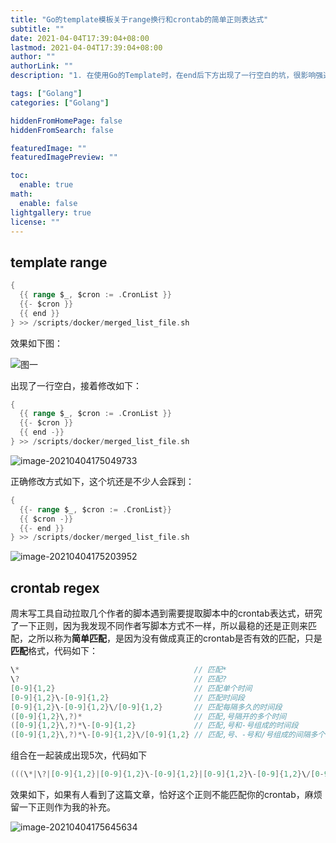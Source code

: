 ```yaml
---
title: "Go的template模板关于range换行和crontab的简单正则表达式"
subtitle: ""
date: 2021-04-04T17:39:04+08:00
lastmod: 2021-04-04T17:39:04+08:00
author: ""
authorLink: ""
description: "1. 在使用Go的Template时，在end后下方出现了一行空白的坑，很影响强迫症心情。<br>2. 记录一个简单的crontab正则表达式如何编写。"

tags: ["Golang"]
categories: ["Golang"]

hiddenFromHomePage: false
hiddenFromSearch: false

featuredImage: ""
featuredImagePreview: ""

toc:
  enable: true
math:
  enable: false
lightgallery: true
license: ""
---
```


<!--more-->

## template range

```go
{
  {{ range $_, $cron := .CronList }}
  {{- $cron }}
  {{ end }}
} >> /scripts/docker/merged_list_file.sh
```

效果如下图：

![](https://pic.yqqy.top/blog/20210404174920.png?imageMogr2/format/webp/interlace/1 "图一")

出现了一行空白，接着修改如下：

```go
{
  {{ range $_, $cron := .CronList }}
  {{- $cron }}
  {{ end -}}
} >> /scripts/docker/merged_list_file.sh
```

![image-20210404175049733](https://pic.yqqy.top/blog/20210404175051.png?imageMogr2/format/webp/interlace/1 "图2")

正确修改方式如下，这个坑还是不少人会踩到：

```go
{
  {{- range $_, $cron := .CronList}}
  {{ $cron -}}
  {{- end }}
} >> /scripts/docker/merged_list_file.sh
```

![image-20210404175203952](https://pic.yqqy.top/blog/20210404175205.png?imageMogr2/format/webp/interlace/1 "图三")

## crontab regex

周末写工具自动拉取几个作者的脚本遇到需要提取脚本中的crontab表达式，研究了一下正则，因为我发现不同作者写脚本方式不一样，所以最稳的还是正则来匹配，之所以称为**简单匹配**，是因为没有做成真正的crontab是否有效的匹配，只是**匹配**格式，代码如下：

```go
\*                                       // 匹配*
\?                                       // 匹配?
[0-9]{1,2}                               // 匹配单个时间
[0-9]{1,2}\-[0-9]{1,2}                   // 匹配时间段
[0-9]{1,2}\-[0-9]{1,2}\/[0-9]{1,2}       // 匹配每隔多久的时间段
([0-9]{1,2}\,?)*                         // 匹配,号隔开的多个时间
([0-9]{1,2}\,?)*\-[0-9]{1,2}             // 匹配,号和-号组成的时间段
([0-9]{1,2}\,?)*\-[0-9]{1,2}\/[0-9]{1,2} // 匹配,号、-号和/号组成的间隔多个时间段
```

组合在一起装成出现5次，代码如下

```go
(((\*|\?|[0-9]{1,2}|[0-9]{1,2}\-[0-9]{1,2}|[0-9]{1,2}\-[0-9]{1,2}\/[0-9]{1,2}|([0-9]{1,2}\,?)*|([0-9]{1,2}\,?)*\-[0-9]{1,2}|([0-9]{1,2}\,?)*\-[0-9]{1,2}\/[0-9]{1,2})+[\s]){5})
```

效果如下，如果有人看到了这篇文章，恰好这个正则不能匹配你的crontab，麻烦留一下正则作为我的补充。

![image-20210404175645634](https://pic.yqqy.top/blog/20210404175647.png?imageMogr2/format/webp/interlace/1 "图4")